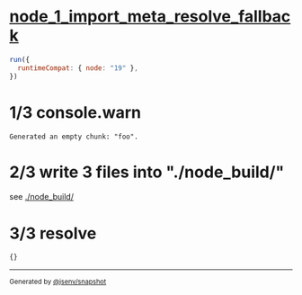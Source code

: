 # [node_1_import_meta_resolve_fallback](../../import_meta_resolve_node.test.mjs#L24)

```js
run({
  runtimeCompat: { node: "19" },
})
```

# 1/3 console.warn

```console
Generated an empty chunk: "foo".
```

# 2/3 write 3 files into "./node_build/"

see [./node_build/](./node_build/)

# 3/3 resolve

```js
{}
```

---

<sub>
  Generated by <a href="https://github.com/jsenv/core/tree/main/packages/tooling/snapshot">@jsenv/snapshot</a>
</sub>
